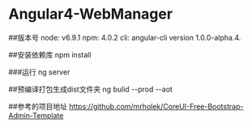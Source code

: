# Angular4-WebManager

##版本号
 node: v6.9.1
 npm:  4.0.2
 cli: angular-cli version 1.0.0-alpha.4.

##安装依赖库
npm install 

###运行 
ng server 

##预编译打包生成dist文件夹
ng bulid --prod --aot

##参考的项目地址 
https://github.com/mrholek/CoreUI-Free-Bootstrap-Admin-Template

